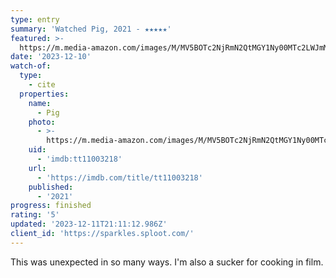 ```yaml
---
type: entry
summary: 'Watched Pig, 2021 - ★★★★★'
featured: >-
  https://m.media-amazon.com/images/M/MV5BOTc2NjRmN2QtMGY1Ny00MTc2LWJmMWUtZmViOTkyNjk2NGExXkEyXkFqcGdeQXVyNzg5MzIyOA@@._V1_SX300.jpg
date: '2023-12-10'
watch-of:
  type:
    - cite
  properties:
    name:
      - Pig
    photo:
      - >-
        https://m.media-amazon.com/images/M/MV5BOTc2NjRmN2QtMGY1Ny00MTc2LWJmMWUtZmViOTkyNjk2NGExXkEyXkFqcGdeQXVyNzg5MzIyOA@@._V1_SX300.jpg
    uid:
      - 'imdb:tt11003218'
    url:
      - 'https://imdb.com/title/tt11003218'
    published:
      - '2021'
progress: finished
rating: '5'
updated: '2023-12-11T21:11:12.986Z'
client_id: 'https://sparkles.sploot.com/'
---
```

This was unexpected in so many ways. I'm also a sucker for cooking in film.
